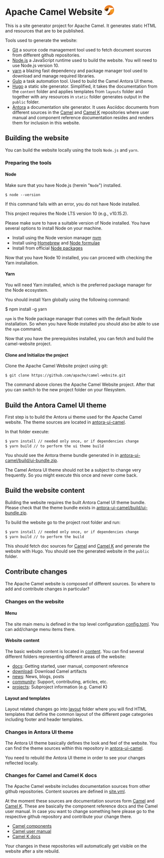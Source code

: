 # Apache Camel Website ![Logo][1]

This is a site generator project for Apache Camel. It generates static HTML and
resources that are to be published. 

Tools used to generate the website:
 - [Git](https://git-scm.com/) a source code management tool used to fetch document sources from different 
   github repositories.
 - [Node.js](https://nodejs.org/) a JavaScript runtime used to build the website. You will need to use Node.js version 10.
 - [yarn](https://yarnpkg.com/) a blazing fast dependency and package manager tool used to download 
   and manage required libraries.
 - [Gulp](http://gulpjs.com/) a task automation tool. Used to build the Camel
   Antora UI theme.
 - [Hugo](https://gohugo.io) a static site generator. Simplified, it takes the
   documentation from the `content` folder and applies templates from `layouts`
   folder and together with any resources in `static` folder generates output in
   the `public` folder.
 - [Antora](https://antora.org/) a documentation site generator. It uses
   Asciidoc documents from different sources in the [Camel](https://github.com/apache/camel) 
   and [Camel K](https://github.com/apache/camel-k) repositories where user manual and component 
   reference documentation resides and renders them for inclusion in this website.

## Building the website

You can build the website locally using the tools `Node.js` and `yarn`.

### Preparing the tools

#### Node

Make sure that you have Node.js (herein "`Node`") installed.

    $ node --version

If this command fails with an error, you do not have Node installed.

This project requires the Node LTS version 10 (e.g., v10.15.2). 

Please make sure to have a suitable version of Node installed. You have several options to install
Node on your machine.

- Install using the Node version manager [nvm](https://github.com/creationix/nvm)
- Install using [Homebrew](https://brew.sh/) and [Node formulae](https://formulae.brew.sh/formula/node)
- Install from official [Node packages](https://nodejs.org/en/download/)

Now that you have Node 10 installed, you can proceed with checking the Yarn installation.

#### Yarn

You will need Yarn installed, which is the preferred package manager for the Node ecosystem.

You should install Yarn globally using the following command:

 $ npm install -g yarn

`npm` is the Node package manager that comes with the default Node installation. So when you have Node installed you 
should also be able to use the `npm` command.

Now that you have the prerequisites installed, you can fetch and build the camel-website project.

#### Clone and Initialize the project

Clone the Apache Camel Website project using git:

    $ git clone https://github.com/apache/camel-website.git

The command above clones the Apache Camel Website project. After that you can switch to the new 
project folder on your filesystem.

## Build the Antora Camel UI theme

First step is to build the Antora ui theme used for the Apache Camel website. The theme sources are located 
in [antora-ui-camel](antora-ui-camel). 

In that folder execute:

    $ yarn install // needed only once, or if dependencies change
    $ yarn build // to perform the ui theme build
    
You should see the Antora theme bundle generated in in [antora-ui-camel/build/ui-bundle.zip](antora-ui-camel).    
    
The Camel Antora UI theme should not be a subject to change very frequently. So you might execute this once and 
never come back. 

## Build the website content   

Building the website requires the built Antora Camel UI theme bundle. Please check that 
the theme bundle exists in [antora-ui-camel/build/ui-bundle.zip](antora-ui-camel).

To build the website go to the project root folder and run:

    $ yarn install // needed only once, or if dependencies change
    $ yarn build // to perform the build

This should fetch doc sources for [Camel](https://github.com/apache/camel) and [Camel K](https://github.com/apache/camel-k) 
and generate the website with Hugo. You should see the generated website in the `public` folder.

## Contribute changes

The Apache Camel website is composed of different sources. So where to add and contribute changes in particular?

### Changes on the website

#### Menu

The site main menu is defined in the top level configuration [config.toml](config.toml). You can add/change 
menu items there.

#### Website content

The basic website content is located in [content](content). You can find several different folders representing different
areas of the website:

- [docs](content/docs): Getting started, user manual, component reference
- [download](content/download): Download Camel artifacts
- [news](content/news): News, blogs, posts
- [community](content/community): Support, contributing, articles, etc.
- [projects](content/projects): Subproject information (e.g. Camel K)


#### Layout and templates

Layout related changes go into [layout](layout) folder where you will find HTML templates that define the common layout
of the different page categories including footer and header templates.

### Changes in Antora UI theme

The Antora UI theme basically defines the look and feel of the website. You can find the theme sources within this 
repository in [antora-ui-camel](antora-ui-camel).

You need to rebuild the Antora UI theme in order to see your changes reflected locally.

### Changes for Camel and Camel K docs

The Apache Camel website includes documentation sources from other github repositories. Content sources are defined in
[site.yml](site.yml).

At the moment these sources are documentation sources form [Camel](https://github.com/apache/camel) 
and [Camel K](https://github.com/apache/camel-k). These are basically the component reference docs and the Camel user 
manual. In case you want to change something here please go to the respective github repository and contribute your 
change there.

- [Camel components](https://github.com/apache/camel/tree/master/docs/components)
- [Camel user manual](https://github.com/apache/camel/tree/master/docs/user-manual)
- [Camel K docs](https://github.com/apache/camel-k/tree/antora/docs)

Your changes in these repositories will automatically get visible on the website after a site rebuild.

[1]: antora-ui-camel/src/img/logo32-d.png "Apache Camel"
